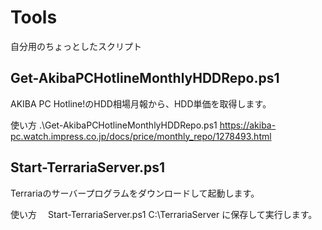 # Tools
自分用のちょっとしたスクリプト

## Get-AkibaPCHotlineMonthlyHDDRepo.ps1
AKIBA PC Hotline!のHDD相場月報から、HDD単価を取得します。

使い方
.\Get-AkibaPCHotlineMonthlyHDDRepo.ps1 https://akiba-pc.watch.impress.co.jp/docs/price/monthly_repo/1278493.html

## Start-TerrariaServer.ps1
Terrariaのサーバープログラムをダウンロードして起動します。

使い方
　Start-TerrariaServer.ps1
 C:\TerrariaServer に保存して実行します。
